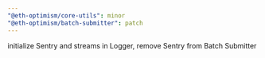 ```yaml
---
"@eth-optimism/core-utils": minor
"@eth-optimism/batch-submitter": patch
---
```


initialize Sentry and streams in Logger, remove Sentry from Batch Submitter
